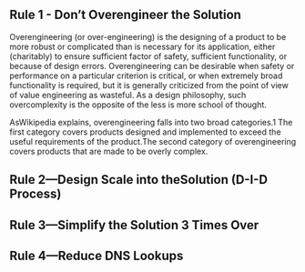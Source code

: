 ## Rule 1 - Don’t Overengineer the Solution
Overengineering (or over-engineering) is the designing of a product to be more robust or complicated than is necessary for its application, either (charitably) to ensure sufficient factor of safety, sufficient functionality, or because of design errors. Overengineering can be desirable when safety or performance on a particular criterion is critical, or when extremely broad functionality is required, but it is generally criticized from the point of view of value engineering as wasteful. As a design philosophy, such overcomplexity is the opposite of the less is more school of thought.

AsWikipedia explains, overengineering falls into two broad categories.1 The first category covers products designed and implemented to exceed the useful requirements of the product.The second category of overengineering covers products that are made to be overly complex.

## Rule 2—Design Scale into theSolution (D-I-D Process)


## Rule 3—Simplify the Solution 3 Times Over

## Rule 4—Reduce DNS Lookups
